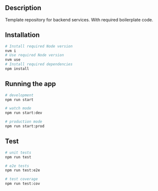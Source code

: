 ## Description

Template repository for backend services. With required boilerplate code.

## Installation

```bash
# Install required Node version
nvm i
# Use required Node version
nvm use
# Install required dependencies
npm install
```

## Running the app

```bash
# development
npm run start

# watch mode
npm run start:dev

# production mode
npm run start:prod
```

## Test

```bash
# unit tests
npm run test

# e2e tests
npm run test:e2e

# test coverage
npm run test:cov
```
